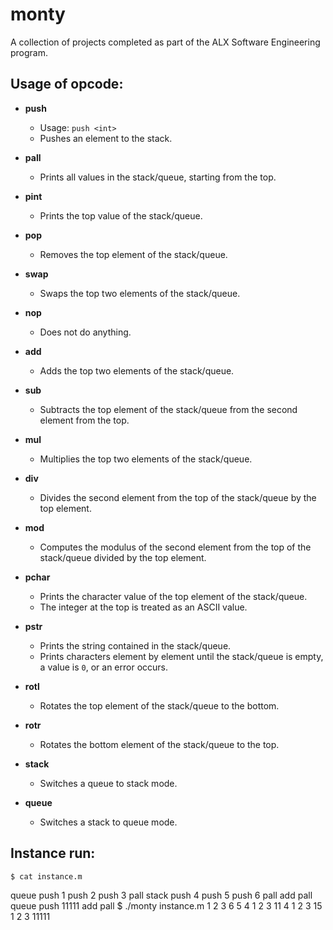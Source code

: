 # monty
A collection of projects completed as part of the ALX Software Engineering program.

## Usage of opcode:

* **push**
  * Usage: `push <int>`
  * Pushes an element to the stack.

* **pall**
  * Prints all values in the stack/queue, starting from the top.

* **pint**
  * Prints the top value of the stack/queue.

* **pop**
  * Removes the top element of the stack/queue.

* **swap**
  * Swaps the top two elements of the stack/queue.

* **nop**
  * Does not do anything.

* **add**
  * Adds the top two elements of the stack/queue.

* **sub**
  * Subtracts the top element of the stack/queue from the second element from the top.

* **mul**
  * Multiplies the top two elements of the stack/queue.

* **div**
  * Divides the second element from the top of the stack/queue by the top element.

* **mod**
  * Computes the modulus of the second element from the top of the stack/queue divided by the top element.

* **pchar**
  * Prints the character value of the top element of the stack/queue.
  * The integer at the top is treated as an ASCII value.

* **pstr**
  * Prints the string contained in the stack/queue.
  * Prints characters element by element until the stack/queue is empty, a value is `0`, or an error occurs.

* **rotl**
  * Rotates the top element of the stack/queue to the bottom.

* **rotr**
  * Rotates the bottom element of the stack/queue to the top.

* **stack**
  * Switches a queue to stack mode.

* **queue**
  * Switches a stack to queue mode.

## Instance run:

	$ cat instance.m
queue
push 1
push 2
push 3
pall
stack
push 4
push 5
push 6
pall
add
pall
queue
push 11111
add
pall
	$ ./monty instance.m
1
2
3
6
5
4
1
2
3
11
4
1
2
3
15
1
2
3
11111
